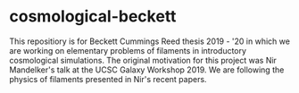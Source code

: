 # cosmological-beckett

This repositiory is for Beckett Cummings Reed thesis 2019 - '20
in which we are working on elementary problems of filaments
in introductory cosmological simulations.  The original motivation
for this project was Nir Mandelker's talk at the UCSC Galaxy 
Workshop 2019.  We are following the physics of filaments presented
in Nir's recent papers.
